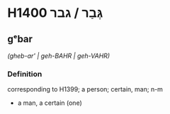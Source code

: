 # H1400 גְּבַר / גבר

## gᵉbar

_(gheb-ar' | ɡeh-BAHR | ɡeh-VAHR)_

### Definition

corresponding to H1399; a person; certain, man; n-m

- a man, a certain (one)
